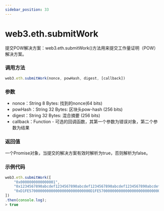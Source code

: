 ```yaml
---
sidebar_position: 33
---
```


# web3.eth.submitWork

提交POW解决方案：web3.eth.submitWork()方法用来提交工作量证明（POW）解决方案。


### 调用方法

```js
web3.eth.submitWork(nonce, powHash, digest, [callback])
```

### 参数
- nonce：String 8 Bytes: 找到的nonce(64 bits)
- powHash：String 32 Bytes: 区块头pow-hash (256 bits)
- digest：String 32 Bytes: 混合摘要 (256 bits)
- callback：Function - 可选的回调函数，其第一个参数为错误对象，第二个参数为结果

### 返回值

一个Promise对象，当提交的解决方案有效时解析为true，否则解析为false。

### 示例代码
```js
web3.eth.submitWork([
    "0x0000000000000001",
    "0x1234567890abcdef1234567890abcdef1234567890abcdef1234567890abcdef",
    "0xD1FE5700000000000000000000000000D1FE5700000000000000000000000000"
])
.then(console.log);
> true
```